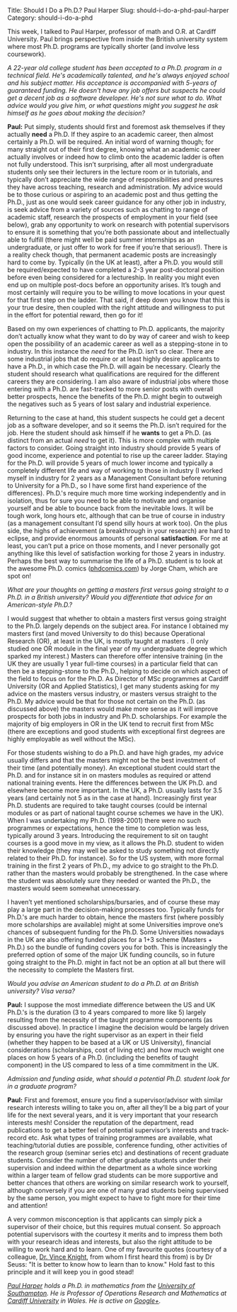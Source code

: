 Title: Should I Do a Ph.D.? Paul Harper
Slug: should-i-do-a-phd-paul-harper
Category: should-i-do-a-phd

This week, I talked to Paul Harper, professor of math and O.R. at Cardiff University. Paul brings perspective from inside the British university system where most Ph.D. programs are typically shorter (and involve less coursework).

_A 22-year old college student has been accepted to a Ph.D. program in a technical field. He's academically talented, and he's always enjoyed school and his subject matter. His acceptance is accompanied with 5-years of guaranteed funding. He doesn't have any job offers but suspects he could get a decent job as a software developer. He's not sure what to do. What advice would you give him, or what questions might you suggest he ask himself as he goes about making the decision?_ 

__Paul:__ Put simply, students should first and foremost ask themselves if they actually __need__ a Ph.D.  If they aspire to an academic career, then almost certainly a Ph.D. will be required. An initial word of warning though; for many straight out of their first degree, knowing what an academic career actually involves or indeed how to climb onto the academic ladder is often not fully understood.  This isn’t surprising, after all most undergraduate students only see their lecturers in the lecture room or in tutorials, and typically don’t appreciate the wide range of responsibilities and pressures they have across teaching, research and administration.  My advice would be to those curious or aspiring to an academic post and thus getting the Ph.D., just as one would seek career guidance for any other job in industry, is seek advice from a variety of sources such as chatting to range of academic staff, research the prospects of employment in your field (see below), grab any opportunity to work on research with potential supervisors to ensure it is something that you’re both passionate about and intellectually able to fulfill (there might well be paid summer internships as an undergraduate, or just offer to work for free if you’re that serious!). There is a reality check though, that permanent academic posts are increasingly hard to come by. Typically (in the UK at least), after a Ph.D. you would still be required/expected to have completed a 2-3 year post-doctoral position before even being considered for a lectureship. In reality you might even end up on multiple post-docs before an opportunity arises. It’s tough and most certainly will require you to be willing to move locations in your quest for that first step on the ladder.  That said, if deep down you know that this is your true desire, then coupled with the right attitude and willingness to put in the effort for potential reward, then go for it!

Based on my own experiences of chatting to Ph.D. applicants, the majority don’t actually know what they want to do by way of career and wish to keep open the possibility of an academic career as well as a stepping-stone in to industry. In this instance the _need_ for the Ph.D. isn’t so clear. There are some industrial jobs that do require or at least highly desire applicants to have a Ph.D., in which case the Ph.D. will again be necessary. Clearly the student should research what qualifications are required for the different careers they are considering. I am also aware of industrial jobs where those entering with a Ph.D. are fast-tracked to more senior posts with overall better prospects, hence the benefits of the Ph.D. might begin to outweigh the negatives such as 5 years of lost salary and industrial experience. 

Returning to the case at hand, this student suspects he could get a decent job as a software developer, and so it seems the Ph.D. isn’t required for the job. Here the student should ask himself if he __wants__ to get a Ph.D. (as distinct from an actual _need_ to get it). This is more complex with multiple factors to consider. Going straight into industry should provide 5 years of good income, experience and potential to rise up the career ladder. Staying for the Ph.D. will provide 5 years of much lower income and typically a completely different life and way of working to those in industry (I worked myself in industry for 2 years as a Management Consultant before retuning to University for a Ph.D., so I have some first hand experience of the differences). Ph.D.'s require much more time working independently and in isolation, thus for sure you need to be able to motivate and organise yourself and be able to bounce back from the inevitable lows. It will be tough work, long hours etc, although that can be true of course in industry (as a management consultant I’d spend silly hours at work too). On the plus side, the highs of achievement (a breakthrough in your research) are hard to eclipse, and provide enormous amounts of personal __satisfaction__. For me at least, you can’t put a price on those moments, and I never personally got anything like this level of satisfaction working for those 2 years in industry. Perhaps the best way to summarise the life of a Ph.D. student is to look at the awesome Ph.D. comics ([phdcomics.com](http://www.phdcomics.com/ "Piled Higher and Deeper")) by Jorge Cham, which are spot on!
    
_What are your thoughts on getting a masters first versus going straight to a Ph.D. in a British university? Would you differentiate that advice for an American-style Ph.D.?_

I would suggest that whether to obtain a masters first versus going straight to the Ph.D. largely depends on the subject area. For instance I obtained my masters first (and moved University to do this) because Operational Research (OR), at least in the UK, is mostly taught at masters . (I only studied one OR module in the final year of my undergraduate degree which sparked my interest.) Masters can therefore offer intensive training (in the UK they are usually 1 year full-time courses) in a particular field that can then be a stepping-stone to the Ph.D., helping to decide on which aspect of the field to focus on for the Ph.D. As Director of MSc programmes at Cardiff University (OR and Applied Statistics), I get many students asking for my advice on the masters versus industry, or masters versus straight to the Ph.D. My advice would be that for those not certain on the Ph.D. (as discussed above) the masters would make more sense as it will improve prospects for both jobs in industry and Ph.D. scholarships. For example the majority of big employers in OR in the UK tend to recruit first from MSc (there are exceptions and good students with exceptional first degrees are highly employable as well without the MSc). 

For those students wishing to do a Ph.D. and have high grades, my advice usually differs and that the masters might not be the best investment of their time (and potentially money). An exceptional student could start the Ph.D. and for instance sit in on masters modules as required or attend national training events. Here the differences between the UK Ph.D. and elsewhere become more important. In the UK, a Ph.D. usually lasts for 3.5 years (and certainly not 5 as in the case at hand). Increasingly first year Ph.D. students are required to take taught courses (could be internal modules or as part of national taught course schemes we have in the UK). When I was undertaking my Ph.D. (1998-2001) there were no such programmes or expectations, hence the time to completion was less, typically around 3 years. Introducing the requirement to sit on taught courses is a good move in my view, as it allows the Ph.D. student to widen their knowledge (they may well be asked to study something not directly related to their Ph.D. for instance).  So for the US system, with more formal training in the first 2 years of Ph.D., my advice to go straight to the Ph.D. rather than the masters would probably be strengthened. In the case where the student was absolutely sure they needed or wanted the Ph.D., the masters would seem somewhat unnecessary.  

I haven’t yet mentioned scholarships/bursaries, and of course these may play a large part in the decision-making processes too. Typically funds for Ph.D.'s are much harder to obtain, hence the masters first (where possibly more scholarships are available) might at some Universities improve one’s chances of subsequent funding for the Ph.D. Some Universities nowadays in the UK are also offering funded places for a 1+3 scheme (Masters + Ph.D.) so the bundle of funding covers you for both. This is increasingly the preferred option of some of the major UK funding councils, so in future going straight to the Ph.D. might in fact not be an option at all but there will the necessity to complete the Masters first. 


_Would you advise an American student to do a Ph.D. at an British university? Visa versa?_

__Paul:__ I suppose the most immediate difference between the US and UK Ph.D.'s is the duration (3 to 4 years compared to more like 5) largely resulting from the necessity of the taught programme components (as discussed above). In practice I imagine the decision would be largely driven by ensuring you have the right supervisor as an expert in their field (whether they happen to be based at a UK or US University), financial considerations (scholarships, cost of living etc) and how much weight one places on how 5 years of a Ph.D. (including the benefits of taught component) in the US compared to less of a time commitment in the UK. 


_Admission and funding aside, what should a potential Ph.D. student look for in a graduate program?_

__Paul:__ First and foremost, ensure you find a supervisor/advisor with similar research interests willing to take you on, after all they’ll be a big part of your life for the next several years, and it is very important that your research interests mesh! Consider the reputation of the department, read publications to get a better feel of potential supervisor’s interests and track-record etc. Ask what types of training programmes are available, what teaching/tutorial duties are possible, conference funding, other activities of the research group (seminar series etc) and destinations of recent graduate students. Consider the number of other graduate students under their supervision and indeed within the department as a whole since working within a larger team of fellow grad students can be more supportive and better chances that others are working on similar research work to yourself, although conversely if you are one of many grad students being supervised by the same person, you might expect to have to fight more for their time and attention! 

A very common misconception is that applicants can simply pick a supervisor of their choice, but this requires mutual consent. So approach potential supervisors with the courtesy it merits and to impress them both with your research ideas and interests, but also the right attitude to be willing to work hard and to learn. One of my favourite quotes (courtesy of a colleague, [Dr. Vince Knight](https://plus.google.com/110464871801965858778/posts "Vincent Knight - Google+"), from whom I first heard this from) is by Dr Seuss: "It is better to know how to learn than to know."  Hold fast to this principle and it will keep you in good stead!


_[Paul Harper](http://www.profpaulharper.com/) holds a Ph.D. in mathematics from the [University of Southampton](http://www.southampton.ac.uk/ "University of Southampton"). He is Professor of Operations Research and Mathematics at [Cardiff University](http://www.cardiff.ac.uk/ "Cardiff University") in Wales. He is active on [Google+](https://plus.google.com/103137876942082024919/posts "Paul Harper - Google+")._
